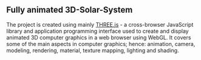 ## Fully animated 3D-Solar-System
The project is created using mainly [THREE.js](https://threejs.org/) - a cross-browser JavaScript library and application programming interface used to create and display animated 3D computer graphics in a web browser using WebGL. It covers some of the main aspects in computer graphics; hence: animation, camera, modeling, rendering, material, texture mapping, lighting and shading.
